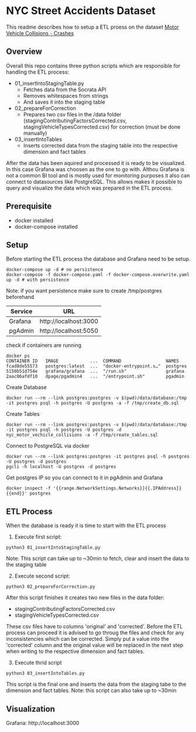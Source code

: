# NYC Street Accidents Dataset
This readme describes how to setup a ETL proess on the dataset [Motor Vehicle Collisions - Crashes](https://data.cityofnewyork.us/Public-Safety/Motor-Vehicle-Collisions-Crashes/h9gi-nx95)

## Overview
Overall this repo contains three python scripts which are responsible for handling the ETL process:

* 01_insertIntoStagingTable.py
  * Fetches data from the Socrata API 
  * Removes whitespaces from strings
  * And saves it into the staging table
* 02_prepareForCorrection
  * Prepares two csv files in the /data folder (stagingContributingFactorsCorrected.csv, stagingVehicleTypesCorrected.csv) for correction (must be done manually)
* 03_insertIntoTables
  * Inserts corrected data from the staging table into the respective dimension and fact tables

After the data has been aquired and processed it is ready to be visualized. In this case Grafana was choosen as the one to go with. Althou Grafana is not a common BI tool and is mostly used for monitoring purposes it also can connect to datasources like PostgreSQL. This allows makes it possible to query and visualize the data which was prepared in the ETL process.

## Prerequisite
* docker installed
* docker-compose installed

## Setup
Before starting the ETL process the database and Grafana need to be setup. 

```console
docker-compose up -d # no persistence 
docker-compose -f docker-compose.yaml -f docker-compose.overwrite.yaml up -d # with persistence
```
Note: if you want persistence make sure to create /tmp/postgres beforehand

| Service | URL                   |
| ------- | --------------------- |
| Grafana | http://localhost:3000 |
| pgAdmin | http://localhost:5050 |

check if containers are running
```console
docker ps
CONTAINER ID   IMAGE            ...  COMMAND                 NAMES
fcad8de55573   postgres:latest  ...  "docker-entrypoint.s…"  postgres
5150b51d754e   grafana/grafana  ...  "/run.sh"               grafana
2aac06afdf10   dpage/pgadmin4   ...  "/entrypoint.sh"        pgadmin
```

Create Database 
```console
docker run --rm --link postgres:postgres -v $(pwd)/data/database:/tmp -it postgres psql -h postgres -U postgres -a -f /tmp/create_db.sql
```

Create Tables 
```console
docker run --rm --link postgres:postgres -v $(pwd)/data/database:/tmp -it postgres psql -h postgres -U postgres -d nyc_motor_vechicle_collisions -a -f /tmp/create_tables.sql
```

Connect to PostgreSQL via docker
```console
docker run --rm --link postgres:postgres -it postgres psql -h postgres -U postgres -d postgres
pgcli -h localhost -U postgres -d postgres
```

Get postgres IP so you can connect to it in pgAdmin and Grafana
```console
docker inspect -f '{{range.NetworkSettings.Networks}}{{.IPAddress}}{{end}}' postgres
```

## ETL Process
When the database is ready it is time to start with the ETL process

1. Execute first script:
```console
python3 01_insertIntoStagingTable.py
```
Note: This script can take up to ~30min to fetch, clear and insert the data to the staging table

2. Execute second script:
```console
python3 02_prepareForCorrection.py
```

After this script finishes it creates two new files in the data folder:
* stagingContributingFactorsCorrected.csv
* stagingVehicleTypesCorrected.csv

These csv files have to columns 'original' and 'corrected'. Before the ETL process can proceed it is advised to go throug the files and check for any inconsistencies which can be corrected. Simply put a value into the 'corrected' column and the original value will be replaced in the next step when writing to the respective dimension and fact tables.

3. Execute thrid script
```console
python3 03_insertIntoTables.py
```
This script is the final one and inserts the data from the staging tabe to the dimension and fact tables. 
Note: this script can also take up to ~30min

## Visualization

Grafana: http://localhost:3000
